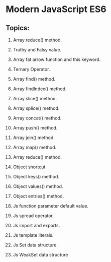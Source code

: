 # Modern JavaScript ES6

## Topics:

1. Array reduce() method.

2. Truthy and Falsy value.

3. Array fat arrow function and this keyword.

4. Ternary Operator.

5. Array find() method.

6. Array findIndex() method.

7. Array slice() method.

8. Array splice() method.

9. Array concat() method.

10. Array push() method.

11. Array join() method.

12. Array map() method.

13. Array reduce() method.

14. Object shortcut 

15. Object keys() method.

16. Object values() method.

17. Object entries() method.

18. Js function parameter default  value.

19. Js spread operator.

20. Js import and exports.

21. Js template literals.

22. Js Set data structure.

23. Js WeakSet data structure 

